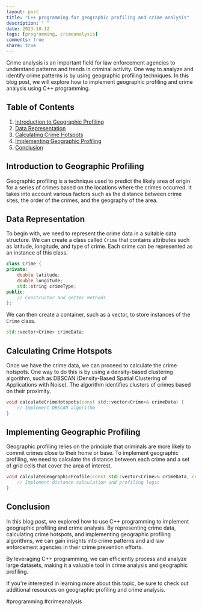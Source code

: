 ```yaml
---
layout: post
title: "C++ programming for geographic profiling and crime analysis"
description: " "
date: 2023-10-12
tags: [programming, crimeanalysis]
comments: true
share: true
---
```


Crime analysis is an important field for law enforcement agencies to understand patterns and trends in criminal activity. One way to analyze and identify crime patterns is by using geographic profiling techniques. In this blog post, we will explore how to implement geographic profiling and crime analysis using C++ programming.

## Table of Contents
1. [Introduction to Geographic Profiling](#introduction-to-geographic-profiling)
2. [Data Representation](#data-representation)
3. [Calculating Crime Hotspots](#calculating-crime-hotspots)
4. [Implementing Geographic Profiling](#implementing-geographic-profiling)
5. [Conclusion](#conclusion)

## Introduction to Geographic Profiling

Geographic profiling is a technique used to predict the likely area of origin for a series of crimes based on the locations where the crimes occurred. It takes into account various factors such as the distance between crime sites, the order of the crimes, and the geography of the area.

## Data Representation

To begin with, we need to represent the crime data in a suitable data structure. We can create a class called `Crime` that contains attributes such as latitude, longitude, and type of crime. Each crime can be represented as an instance of this class.

```cpp
class Crime {
private:
    double latitude;
    double longitude;
    std::string crimeType;
public:
    // Constructor and getter methods
};
```

We can then create a container, such as a vector, to store instances of the `Crime` class.

```cpp
std::vector<Crime> crimeData;
```

## Calculating Crime Hotspots

Once we have the crime data, we can proceed to calculate the crime hotspots. One way to do this is by using a density-based clustering algorithm, such as DBSCAN (Density-Based Spatial Clustering of Applications with Noise). The algorithm identifies clusters of crimes based on their proximity.

```cpp
void calculateCrimeHotspots(const std::vector<Crime>& crimeData) {
    // Implement DBSCAN algorithm
}
```

## Implementing Geographic Profiling

Geographic profiling relies on the principle that criminals are more likely to commit crimes close to their home or base. To implement geographic profiling, we need to calculate the distance between each crime and a set of grid cells that cover the area of interest.

```cpp
void calculateGeographicProfile(const std::vector<Crime>& crimeData, const std::vector<GridCell>& gridCells) {
    // Implement distance calculation and profiling logic
}
```

## Conclusion

In this blog post, we explored how to use C++ programming to implement geographic profiling and crime analysis. By representing crime data, calculating crime hotspots, and implementing geographic profiling algorithms, we can gain insights into crime patterns and aid law enforcement agencies in their crime prevention efforts.

By leveraging C++ programming, we can efficiently process and analyze large datasets, making it a valuable tool in crime analysis and geographic profiling.

If you're interested in learning more about this topic, be sure to check out additional resources on geographic profiling and crime analysis.

#programming #crimeanalysis